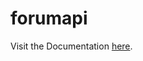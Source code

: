 # forumapi

Visit the Documentation [here](https://adanngrha.notion.site/Forum-RESTful-API-9ced92590352499ea9e0eafd4cac6d35?pvs=4).
